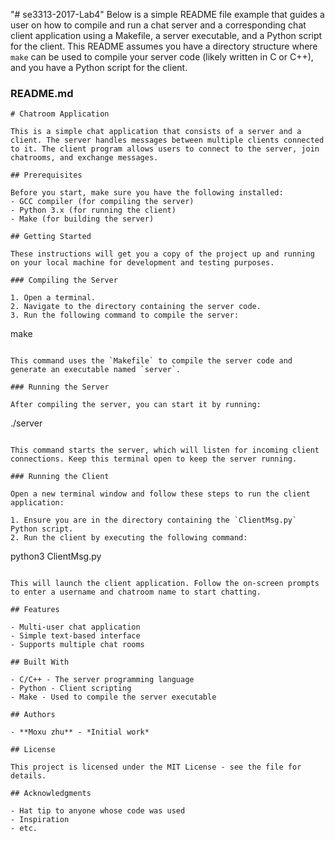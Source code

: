 "# se3313-2017-Lab4" 
Below is a simple README file example that guides a user on how to compile and run a chat server and a corresponding chat client application using a Makefile, a server executable, and a Python script for the client. This README assumes you have a directory structure where `make` can be used to compile your server code (likely written in C or C++), and you have a Python script for the client.

### README.md

```
# Chatroom Application

This is a simple chat application that consists of a server and a client. The server handles messages between multiple clients connected to it. The client program allows users to connect to the server, join chatrooms, and exchange messages.

## Prerequisites

Before you start, make sure you have the following installed:
- GCC compiler (for compiling the server)
- Python 3.x (for running the client)
- Make (for building the server)

## Getting Started

These instructions will get you a copy of the project up and running on your local machine for development and testing purposes.

### Compiling the Server

1. Open a terminal.
2. Navigate to the directory containing the server code.
3. Run the following command to compile the server:

   ```
   make
   ```

This command uses the `Makefile` to compile the server code and generate an executable named `server`.

### Running the Server

After compiling the server, you can start it by running:

```
./server
```

This command starts the server, which will listen for incoming client connections. Keep this terminal open to keep the server running.

### Running the Client

Open a new terminal window and follow these steps to run the client application:

1. Ensure you are in the directory containing the `ClientMsg.py` Python script.
2. Run the client by executing the following command:

   ```
   python3 ClientMsg.py
   ```

This will launch the client application. Follow the on-screen prompts to enter a username and chatroom name to start chatting.

## Features

- Multi-user chat application
- Simple text-based interface
- Supports multiple chat rooms

## Built With

- C/C++ - The server programming language
- Python - Client scripting
- Make - Used to compile the server executable

## Authors

- **Moxu zhu** - *Initial work*

## License

This project is licensed under the MIT License - see the file for details.

## Acknowledgments

- Hat tip to anyone whose code was used
- Inspiration
- etc.
```
